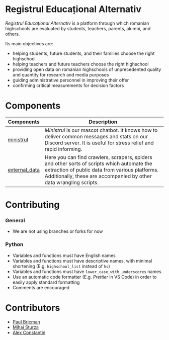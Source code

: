 # Registrul Educațional Alternativ

_Registrul Educațional Alternativ_ is a platform through which romanian highschools are evaluated by students, teachers, parents, alumni, and others.

Its main objectives are:

- helping students, future students, and their families choose the right highschool
- helping teachers and future teachers choose the right highschool
- providing open data on romanian highschools of unprecedented quality and quantity for research and media purposes
- guiding administrative personnel in improving their offer
- confirming critical measurements for decision factors

# Components

| Components                                                                 | Description                                                                                                                                                                                                        |
| -------------------------------------------------------------------------- | ------------------------------------------------------------------------------------------------------------------------------------------------------------------------------------------------------------------ |
| [ministrul](https://github.com/paubric/real/tree/master/ministrul)         | _Ministrul_ is our mascot chatbot. It knows how to deliver common messages and stats on our Discord server. It is useful for stress relief and rapid informing.                                                    |
| [external_data](https://github.com/paubric/real/tree/master/external_data) | Here you can find crawlers, scrapers, spiders and other sorts of scripts which automate the extraction of public data from various platforms. Additionally, these are accompanied by other data wrangling scripts. |

# Contributing
### General
- We are not using branches or forks for now

### Python
- Variables and functions must have English names
- Variables and functions must have descriptive names, with minimal shortening (E.g. `highschool_list` instead of `hs`)
- Variables and functions must have `lower_case_with_underscores` names
- Use an automatic code formatter (E.g. *Prettier* in VS Code) in order to easily apply standard formatting
- Comments are encouraged

# Contributors
- [Paul Bricman](github.com/paubric)
- [Mihai Sturza](github.com/sturzamihai)
- [Alex Constantin](github.com/xfde)
